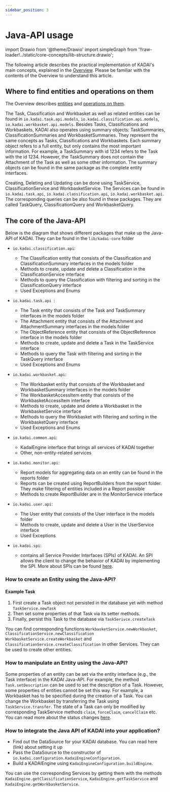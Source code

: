 ```yaml
---
sidebar_position: 3
---
```


# Java-API usage
import Drawio from '@theme/Drawio'
import simpleGraph from '!!raw-loader!../static/core-concepts/lib-structure.drawio';

The following article describes the practical implementation of KADAI's main concepts,
explained in the [Overview](./overview.md).
Please be familiar with the contents of the Overview to understand this article.

## Where to find entities and operations on them
The Overview describes [entities](./overview.md#kadai-entities) and [operations on them](./overview.md#operations-on-entities). 

The Task, Classification and Workbasket as well as related entities can be found in ``io.kadai.task.api.models``, ``io.kadai.classification.api.models``, ``io.kadai.workbasket.api.models``. Besides Tasks, Classifications and Workbaskets, KADAI also operates using summary objects: TaskSummaries, ClassificationSummaries and WorkbasketSummaries. They represent the same concepts as Tasks, Classifications and Workbaskets. Each summary object refers to a full entity, but only contains the most important information. For example, a TaskSummary with id 1234 refers to the Task with the id 1234. However, the TaskSummary does not contain the Attachment of the Task as well as some other information. The summary objects can be found in the same package as the complete entity interfaces.

Creating, Deleting and Updating can be done using TaskService,
ClassificationService and WorkbasketService.
The Services can be found in`` io.kadai.task.api``,
``io.kadai.classification.api``, ``io.kadai.workbasket.api``.
The corresponding queries can be also found in these packages.
They are called TaskQuery, ClassificationQuery and WorkbasketQuery.

## The core of the Java-API 

Below is the diagram that shows different packages that make up the Java-API of KADAI.
They can be found in the ``lib/kadai-core`` folder
<Drawio content={simpleGraph} />
<br />

- ``io.kadai.classification.api``:
    * The Classification entity that consists of the Classification and ClassificationSummary interfaces in the models folder
    * Methods to create, update and delete a Classification in the ClassificationService interface
    * Methods to query the Classification with filtering and sorting in the ClassificationQuery interface
    * Used Exceptions and Enums



- ``io.kadai.task.api ``:
    - The Task entity that consists of the Task and TaskSummary interfaces in the models folder
    - The Attachment entity that consists of the Attachment and AttachmentSummary interfaces in the models folder
    - The ObjectReference entity that consists of the ObjectReference interface in the models folder
    - Methods to create, update and delete a Task in the TaskService interface
    - Methods to query the Task with filtering and sorting in the TaskQuery interface
    - Used Exceptions and Enums


- ``io.kadai.workbasket.api``:
    - The Workbasket entity that consists of the Workbasket and WorkbasketSummary interfaces in the models folder
    - The WorkbasketAccessItem entity that consists of the WorkbasketAccessItem interface
    - Methods to create, update and delete a Workbasket in the WorkbasketService interface
    - Methods to query the Workbasket with filtering and sorting in the WorkbasketQuery interface
    - Used Exceptions and Enums 


- ``io.kadai.common.api``:
    - KadaiEngine interface that brings all services of KADAI together
    - Other, non-entity-related services


- ``io.kadai.monitor.api``: 
    - Report models for aggregating data on an entity can be found in the reports folder
    - Reports can be created using ReportBuilders from the report folder. They make filtering of entities included in a Report possible
    - Methods to create ReportBuilder are in the MonitorService interface


- ``io.kadai.user.api``: 
    - The User entity that consists of the User interface in the models folder
    - Methods to create, update and delete a User in the UserService interface
    - Used Exceptions 

- ``io.kadai.spi``: 
    - contains all Service Provider Interfaces (SPIs) of KADAI. An SPI allows the client to change the behavior of KADAI by implementing the SPI. More about SPIs can be found [here](../features/howToUseServiceProviderInterfaces.md).

### How to create an Entity using the Java-API? 

#### Example Task 
1. First create a Task object not persisted in the database yet with method 
    ```TaskService.newTask```
2. Then set some properties of that Task via its setter methods.
3. Finally, persist this Task to the database via ```TaskSerivce.createTask```

You can find corresponding functions ```WorkbasketService.newWorkbasket```, ```ClassificationService.newClassification```  ```WorkbasketService.createWorkbasket``` and ```ClassificationService.createClassification``` in other Services. They can be used to create other entities.

### How to manipulate an Entity using the Java-API? 
Some properties of an entity can be set via the entity interface
(e.g., the Task interface) in the KADAI Java-API.
For example, the method ``  Task.setDescription`` can be used to set the description of a Task.
However, some properties of entities cannot be set this way.
For example, a Workbasket has to be specified during the creation of a Task.
You can change the Workbasket by transferring the Task using ``TaskService.transfer``.
The state of a Task can only be modified by corresponding TaskService methods ``claim``,
``forceClaim``,
``cancelClaim`` etc. You can read more about the status changes [here](./taskLifecycle.md).

### How to integrate the Java API of KADAI into your application?

- Find out the DataSource for your KADAI database. You can read here (link) about setting it up
- Pass the DataSource to the constructor of ``io.kadai.configuration.KadaiEngineConfiguration``.
- Build a KADAIEngine using ``KadaiEngineConfiguration.buildEngine``.

You can use the corresponding Services by getting them with the methods ``KadaiEngine.getClassificationService``, ``KadaiEngine.getTaskService`` and ``KadaiEngine.getWorkbasketService``.
